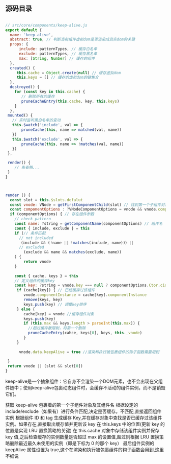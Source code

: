 ## 源码目录

```js

// src/core/components/keep-alive.js
export default {
  name: 'keep-alive',
  abstract: true, // 判断当前组件虚拟dom是否渲染成真实dom的关键
  props: {
      include: patternTypes, // 缓存白名单
      exclude: patternTypes, // 缓存黑名单
      max: [String, Number] // 缓存的组件
  },
  created() {
     this.cache = Object.create(null) // 缓存虚拟dom
     this.keys = [] // 缓存的虚拟dom的键集合
  },
  destroyed() {
    for (const key in this.cache) {
       // 删除所有的缓存
       pruneCacheEntry(this.cache, key, this.keys)
    }
  },
 mounted() {
   // 实时监听黑白名单的变动
   this.$watch('include', val => {
       pruneCache(this, name => matched(val, name))
   })
   this.$watch('exclude', val => {
       pruneCache(this, name => !matches(val, name))
   })
 },

 render() {
    // 先省略...
 }
}

```


```js


render () {
  const slot = this.$slots.defalut
  const vnode: VNode = getFirstComponentChild(slot) // 找到第一个子组件对象
  const componentOptions : ?VNodeComponentOptions = vnode && vnode.componentOptions
  if (componentOptions) { // 存在组件参数
    // check pattern
    const name: ?string = getComponentName(componentOptions) // 组件名
    const { include, exclude } = this
    if (// 条件匹配
      // not included
      （include && (!name || !matches(include, name))）||
      // excluded
        (exclude && name && matches(exclude, name))
    ) {
        return vnode
    }
    
    const { cache, keys } = this
    // 定义组件的缓存key
    const key: ?string = vnode.key === null ? componentOptions.Ctor.cid + (componentOptions.tag ? `::${componentOptions.tag}` : '') : vnode.key
     if (cache[key]) { // 已经缓存过该组件
        vnode.componentInstance = cache[key].componentInstance
        remove(keys, key)
        keys.push(key) // 调整key排序
     } else {
        cache[key] = vnode //缓存组件对象
        keys.push(key)
        if (this.max && keys.length > parseInt(this.max)) {
          //超过缓存数限制，将第一个删除
          pruneCacheEntry(cahce, keys[0], keys, this._vnode)
        }
     }
     
      vnode.data.keepAlive = true //渲染和执行被包裹组件的钩子函数需要用到
 
 }
 return vnode || (slot && slot[0])
}
```

keep-alive是一个抽象组件：它自身不会渲染一个DOM元素，也不会出现在父组件链中；使用keep-alive包裹动态组件时，会缓存不活动的组件实例，而不是销毁它们。


获取 keep-alive 包裹着的第一个子组件对象及其组件名
根据设定的 include/exclude（如果有）进行条件匹配,决定是否缓存。不匹配,直接返回组件实例
根据组件 ID 和 tag 生成缓存 Key,并在缓存对象中查找是否已缓存过该组件实例。如果存在,直接取出缓存值并更新该 key 在 this.keys 中的位置(更新 key 的位置是实现 LRU 置换策略的关键)
在 this.cache 对象中存储该组件实例并保存 key 值,之后检查缓存的实例数量是否超过 max 的设置值,超过则根据 LRU 置换策略删除最近最久未使用的实例（即是下标为 0 的那个 key）
最后组件实例的 keepAlive 属性设置为 true,这个在渲染和执行被包裹组件的钩子函数会用到,这里不细说

